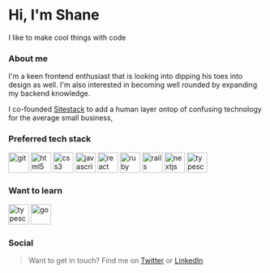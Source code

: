 # Hi, I'm Shane
I like to make cool things with code

### About me

I'm a keen frontend enthusiast that is looking into dipping his toes into design as well.
I'm also interested in becoming well rounded by expanding my backend knowledge.

I co-founded [Sitestack]() to add a human layer ontop of confusing technology for the average small business,

### Preferred tech stack
<p align="left">
  <img src="https://www.vectorlogo.zone/logos/git-scm/git-scm-icon.svg" alt="git" width="40" height="40"/> 
  <img src="https://devicons.github.io/devicon/devicon.git/icons/html5/html5-original-wordmark.svg" alt="html5" width="40" height="40"/> 
  <img src="https://devicons.github.io/devicon/devicon.git/icons/css3/css3-original-wordmark.svg" alt="css3" width="40" height="40"/> 
  <img src="https://devicons.github.io/devicon/devicon.git/icons/javascript/javascript-original.svg" alt="javascript" width="40" height="40"/> 
  <img src="https://devicons.github.io/devicon/devicon.git/icons/react/react-original-wordmark.svg" alt="react" width="40" height="40"/>
  <img src="https://devicons.github.io/devicon/devicon.git/icons/ruby/ruby-original.svg" alt="ruby" width="40" height="40"/> 
  <img src="https://devicons.github.io/devicon/devicon.git/icons/rails/rails-original-wordmark.svg" alt="rails" width="40" height="40"/>
  <img src="https://cdn.worldvectorlogo.com/logos/nextjs-3.svg" alt="nextjs" width="40" height="40"/> 
  <img src="https://i2.wp.com/blog.logrocket.com/wp-content/uploads/2019/07/E1G1nNb0_400x400.jpg?fit=400%2C400&ssl=1" alt="typescript" width="40" height="40"/>
</p>

### Want to learn
<p align="left">
  <img src="https://devicons.github.io/devicon/devicon.git/icons/typescript/typescript-original.svg" alt="typescript" width="40" height="40"/>
  <img src="https://devicons.github.io/devicon/devicon.git/icons/go/go-original.svg" alt="go" width="40" height="40"/>
<p/>

### Social

> Want to get in touch?
Find me on [Twitter](https://twitter.com/shnparker) or [LinkedIn](https://www.linkedin.com/in/shnparker/)
